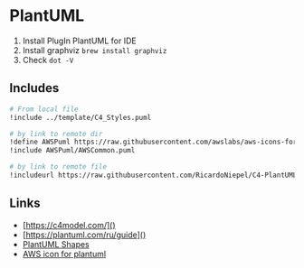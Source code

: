 # PlantUML

1. Install PlugIn PlantUML for IDE
2. Install graphviz `brew install graphviz`
3. Check `dot -V`


## Includes

```bash
# From local file
!include ../template/C4_Styles.puml

# by link to remote dir
!define AWSPuml https://raw.githubusercontent.com/awslabs/aws-icons-for-plantuml/v18.0/dist
!include AWSPuml/AWSCommon.puml

# by link to remote file
!includeurl https://raw.githubusercontent.com/RicardoNiepel/C4-PlantUML/master/C4_Component.puml
```

## Links
- [https://c4model.com/]()
- [https://plantuml.com/ru/guide]()
- [PlantUML Shapes](https://github.com/plantuml-stdlib/C4-PlantUML?tab=readme-ov-file)
- [AWS icon for plantuml](https://github.com/awslabs/aws-icons-for-plantuml)
